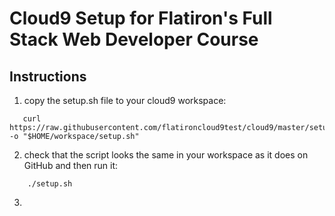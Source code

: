 # Cloud9 Setup for Flatiron's Full Stack Web Developer Course

## Instructions

1. copy the setup.sh file to your cloud9 workspace:
```
   curl https://raw.githubusercontent.com/flatironcloud9test/cloud9/master/setup.sh -o "$HOME/workspace/setup.sh" 
```
2. check that the script looks the same in your workspace as it does on GitHub and then run it:
```
    ./setup.sh
```
3.
